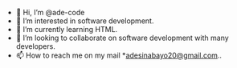 - 👋 Hi, I’m @ade-code
- 👀 I’m interested in software development.
- 🌱 I’m currently learning HTML.
- 💞️ I’m looking to collaborate on software development with many developers.
- 📫 How to reach me on my mail *adesinabayo20@gmail.com..

<!---
ade-code/ade-code is a ✨ special ✨ repository because its `README.md` (this file) appears on your GitHub profile.
You can click the Preview link to take a look at your changes.
--->
